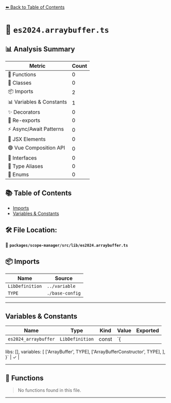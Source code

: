 [⬅️ Back to Table of Contents](../../../../index.md)

# 📄 `es2024.arraybuffer.ts`

## 📊 Analysis Summary

| Metric | Count |
|--------|-------|
| 🔧 Functions | 0 |
| 🧱 Classes | 0 |
| 📦 Imports | 2 |
| 📊 Variables & Constants | 1 |
| ✨ Decorators | 0 |
| 🔄 Re-exports | 0 |
| ⚡ Async/Await Patterns | 0 |
| 💠 JSX Elements | 0 |
| 🟢 Vue Composition API | 0 |
| 📐 Interfaces | 0 |
| 📑 Type Aliases | 0 |
| 🎯 Enums | 0 |

## 📚 Table of Contents

- [Imports](#imports)
- [Variables & Constants](#variables-constants)

## 🛠️ File Location:
📂 **`packages/scope-manager/src/lib/es2024.arraybuffer.ts`**

## 📦 Imports

| Name | Source |
|------|--------|
| `LibDefinition` | `../variable` |
| `TYPE` | `./base-config` |


---

## Variables & Constants

| Name | Type | Kind | Value | Exported |
|------|------|------|-------|----------|
| `es2024_arraybuffer` | `LibDefinition` | const | `{
  libs: [],
  variables: [
    ['ArrayBuffer', TYPE],
    ['ArrayBufferConstructor', TYPE],
  ],
}` | ✓ |


---

## 🔧 Functions

> No functions found in this file.


---